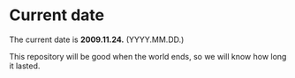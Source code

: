 # Current date

The current date is **2009.11.24.** (YYYY.MM.DD.)

This repository will be good when the world ends, so we will know how long it lasted.